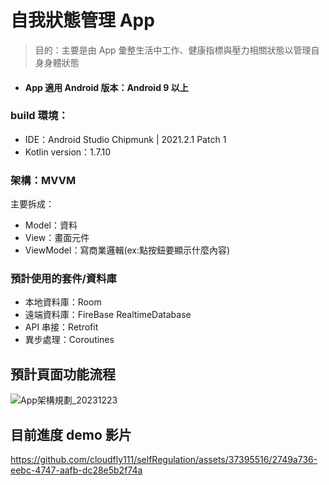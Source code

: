 # 自我狀態管理 App
> 目的：主要是由 App 彙整生活中工作、健康指標與壓力相關狀態以管理自身身體狀態
- #### App 適用 Android 版本：Android 9 以上

### build 環境：
- IDE：Android Studio Chipmunk | 2021.2.1 Patch 1
- Kotlin version：1.7.10
### 架構：MVVM
主要拆成：
- Model：資料
- View：畫面元件
- ViewModel：寫商業邏輯(ex:點按鈕要顯示什麼內容)
### 預計使用的套件/資料庫
- 本地資料庫：Room
- 遠端資料庫：FireBase RealtimeDatabase 
- API 串接：Retrofit
- 異步處理：Coroutines
## 預計頁面功能流程
![App架構規劃_20231223](https://github.com/cloudfly111/selfRegulation/assets/37395516/389ef5e9-56c2-43e5-9e40-15b150b8708e)

## 目前進度 demo 影片

https://github.com/cloudfly111/selfRegulation/assets/37395516/2749a736-eebc-4747-aafb-dc28e5b2f74a


